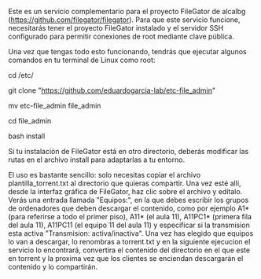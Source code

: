 Este es un servicio complementario para el proyecto FileGator de alcalbg (https://github.com/filegator/filegator). Para que este servicio funcione, necesitarás tener el proyecto FileGator instalado y el servidor SSH configurado para permitir conexiones de root mediante clave pública.

Una vez que tengas todo esto funcionando, tendrás que ejecutar algunos comandos en tu terminal de Linux como root:

cd /etc/

git clone "https://github.com/eduardogarcia-lab/etc-file_admin"

mv etc-file_admin file_admin

cd file_admin

bash install

Si tu instalación de FileGator está en otro directorio, deberás modificar las rutas en el archivo install para adaptarlas a tu entorno.

El uso es bastante sencillo: solo necesitas copiar el archivo plantilla_torrent.txt al directorio que quieras compartir. Una vez esté allí, desde la interfaz gráfica de FileGator, haz clic sobre el archivo y edítalo. Verás una entrada llamada "Equipos:", en la que debes escribir los grupos de ordenadores que deben descargar el contenido, como por ejemplo A1* (para referirse a todo el primer piso), A11* (el aula 11), A11PC1* (primera fila del aula 11), A11PC11 (el equipo 11 del aula 11) y especificar si la transmision esta activa "Transmision: activa/inactiva". 
Una vez has elegido que equipos lo van a descargar, lo renombras a torrent.txt y en la siguiente ejecucion el servicio lo encontrará, convertira el contenido del directorio en el que este en torrent y la proxima vez que los clientes se enciendan descargarán el contenido y lo compartirán.
